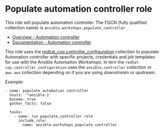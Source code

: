 # Populate automation controller role

This role will populate automation controller.  The FQCN (fully qualified collection name) is `ansible.workshops.populate_controller`

- [Overview - Automation controller](https://www.ansible.com/products/controller)
- [Documentation - Automation controller](https://docs.ansible.com/automation-controller/latest/html/quickstart/index.html)

This role uses the [redhat_cop.controller_configuration](https://github.com/redhat-cop/tower_configuration) collection to populate Automation controller with specific projects, credentials and job templates for use with the Ansible Automation Workshops.  In tern the `redhat-cop.controller_configuration` uses the `ansible.controller` collection or `awx.awx` collection depending on if you are using downstream or upstream.

Example:

```
- name: populate automation controller
  hosts: '*ansible-1'
  become: true
  gather_facts: false

  tasks:
    - name: run populate_controller role
      include_role:
        name: ansible.workshops.populate_controller
```

